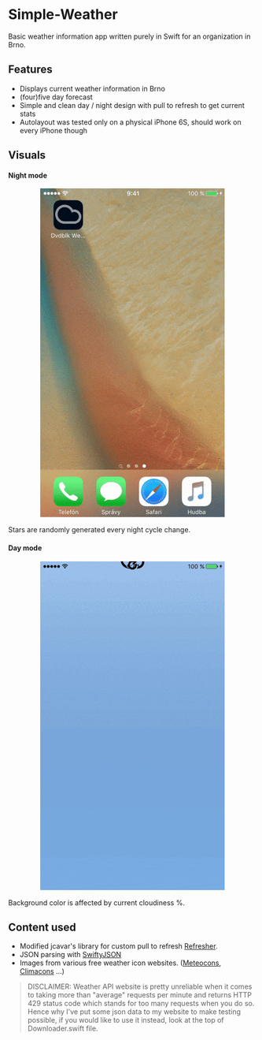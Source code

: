 # Simple-Weather

Basic weather information app written purely in Swift for an organization in Brno.


## Features

- Displays current weather information in Brno
- (four)five day forecast
- Simple and clean day / night design with pull to refresh to get current stats
- Autolayout was tested only on a physical iPhone 6S, should work on every iPhone though


## Visuals

#### Night mode
<p align="center">
  <img src="night.gif" alt="Night image"/>
</p>

Stars are randomly generated every night cycle change.

#### Day mode
<p align="center">
  <img src="day.gif" alt="Day image"/>
</p>

Background color is affected by current cloudiness %.

## Content used

- Modified jcavar's library for custom pull to refresh [Refresher](https://github.com/jcavar/refresher).
- JSON parsing with [SwiftyJSON](https://github.com/SwiftyJSON/SwiftyJSON)
- Images from various free weather icon websites. ([Meteocons](http://www.alessioatzeni.com/meteocons/), [Climacons](http://adamwhitcroft.com/climacons/) ...)

> DISCLAIMER: Weather API website is pretty unreliable when it comes to taking more than "average" requests per minute and returns HTTP 429 status code which stands for too many requests when you do so. Hence why I've put some json data to my website to make testing possible, if you would like to use it instead, look at the top of Downloader.swift file.



